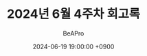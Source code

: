 ---
title: 2024년 6월 4주차 회고록
author: BeAPro
date: 2024-06-19 19:00:00 +0900
categories: [Study,자바의 정석]
tags: [Java]
image:
  path: /assets/img/title-image/javaBasic.png
  alt: javaBasic
---